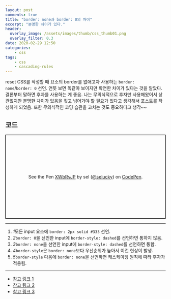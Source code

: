 ```yaml
---
layout: post
comments: true
title: "border: none과 border: 0의 차이"
excerpt: "분명한 차이가 있다."
header:
  overlay_image: /assets/images/thumb/css_thumb01.png
  overlay_filter: 0.3
date: 2020-02-29 12:50
categories:
    - css
tags:
    - css
    - cascading-rules
---
```

reset CSS를 작성할 때 요소의 border를 없애고자 사용하는 <code>border: none</code>/<code>border: 0</code> 선언. 언뜻 보면 똑같아 보이지만 확연한 차이가 있다는 것을 알았다. 결론부터 말하면 후자를 사용하는 게 좋음. 나는 무의식적으로 후자만 사용해왔어서 상관없지만 분명한 차이가 있음을 짚고 넘어가야 할 필요가 있다고 생각해서 포스트를 작성하게 되었음. 또한 무의식적인 코딩 습관을 고치는 것도 중요하다고 생각~~

## 코드

<p class="codepen" data-height="265" data-theme-id="default" data-default-tab="css,result" data-user="selucky" data-slug-hash="XWbRvJP" style="height: 265px; box-sizing: border-box; display: flex; align-items: center; justify-content: center; border: 2px solid; margin: 1em 0; padding: 1em;" data-pen-title="XWbRvJP">
  <span>See the Pen <a href="https://codepen.io/selucky/pen/XWbRvJP">
  XWbRvJP</a> by sel (<a href="https://codepen.io/selucky">@selucky</a>)
  on <a href="https://codepen.io">CodePen</a>.</span>
</p>
<script async src="https://static.codepen.io/assets/embed/ei.js"></script>

<hr>

<div class="cont-box type1">
  <ol class="bu-list--num type3">
    <li><em class="num">1</em>모든 input 요소에 <code>border: 2px solid #333</code> 선언.</li>
    <li><em class="num">2</em><code>border: 0</code>을 선언한 input에 <code>border-style: dashed</code>를 선언하면 통하지 않음.</li>
    <li><em class="num">3</em><code>border: none</code>을 선언한 input에 <code>border-style: dashed</code>를 선언하면 통함.</li>
    <li><em class="num">4</em><code>border-style</code>은 <code>border: none</code>보다 우선순위가 높아서 이런 현상이 발생.</li>
    <li><em class="num">5</em><code>border-style</code> 다음에 <code>border: none</code>을 선언하면 캐스케이딩 원칙에 따라 후자가 적용됨.</li>
  </ol>

  <hr>

  <ul>
    <li>
      <a href="https://stackoverflow.com/questions/2922909/should-i-use-border-none-or-border-0" target="_blank" title="새창열림" class="bu-link4">참고 링크 1</a>
    </li>
    <li>
      <a href="https://codepen.io/denilsonsa/pen/LkdHh?editors=110" target="_blank" title="새창열림" class="bu-link4">참고 링크 2</a>
    </li>
    <li>
      <a href="https://trend21c.tistory.com/287" target="_blank" title="새창열림" class="bu-link4">참고 링크 3</a>
    </li>
  </ul>
</div>